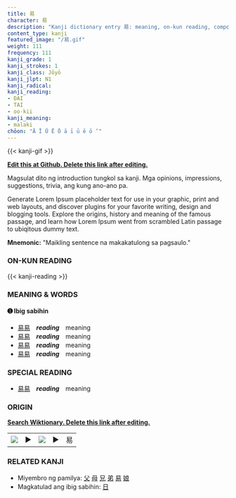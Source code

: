 ```yaml
---
title: 易
character: 易
description: "Kanji dictionary entry 易: meaning, on-kun reading, compounds, origin, related kanji"
content_type: kanji
featured_image: "/易.gif"
weight: 111
frequency: 111
kanji_grade: 1
kanji_strokes: 1
kanji_class: Jōyō
kanji_jlpt: N1
kanji_radical: 
kanji_reading: 
- DAI
- TAI
- oo-kii
kanji_meaning:
- malaki
chōon: "Ā Ī Ū Ē Ō ā ī ū ē ō ’"
---
```

[//]: # (Don't edit the line below. Kanji animated GIF code is automatically generated.)
{{< kanji-gif >}}

[//]: # (Edit below this line.)

**[Edit this at Github. Delete this link after editing.](https://github.com/tim0g/tim/tree/main/content/kanji/易/index.md)**

Magsulat dito ng introduction tungkol sa kanji. Mga opinions, impressions, suggestions, trivia, ang kung ano-ano pa.

Generate Lorem Ipsum placeholder text for use in your graphic, print and web layouts, and discover plugins for your favorite writing, design and blogging tools. Explore the origins, history and meaning of the famous passage, and learn how Lorem Ipsum went from scrambled Latin passage to ubiqitous dummy text.
 
**Mnemonic:** "Maikling sentence na makakatulong sa pagsaulo."

### ON-KUN READING

[//]: # (Don't edit the line below. ON-KUN READING code is automatically generated.)
{{< kanji-reading >}}

### MEANING & WORDS

#### ➊ **Ibig sabihin**
  - [易](../易)[易](../易)　***reading***　meaning
  - [易](../易)[易](../易)　***reading***　meaning
  - [易](../易)[易](../易)　***reading***　meaning
  - [易](../易)[易](../易)　***reading***　meaning

### SPECIAL READING
  - [易](../易)[易](../易)　***reading***　meaning

### ORIGIN

**[Search Wiktionary. Delete this link after editing.](https://wiktionary.org/wiki/易)**
<table class="kanji-table"><tr><td>
<img src="60px-易-bronze.svg.png">
</td><td>▶</td><td>
<img src="60px-易-oracle.svg.png">
</td><td>▶</td>
<td class="kanji-origin">易</td>
</tr></table>

### RELATED KANJI
- Miyembro ng pamilya: [父](../父) [母](../母) [兄](../兄) [弟](../弟) [易](../易) [娘](../娘)
- Magkatulad ang ibig sabihin: [日](../日)
